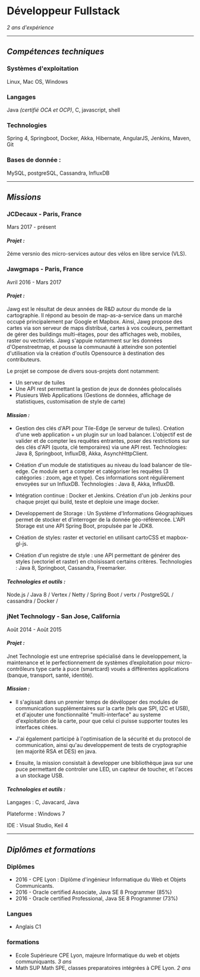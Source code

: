# __Développeur Fullstack__
*2 ans d'expérience*

___
## ___Compétences techniques___


### Systèmes d'exploitation
Linux, Mac OS, Windows

### Langages
 Java *(certifié OCA et OCP)*, C, javascript, shell

### Technologies
Spring 4, Springboot, Docker, Akka, Hibernate, AngularJS, Jenkins, Maven, Git

### Bases de donnée :
MySQL, postgreSQL, Cassandra, InfluxDB

___
## ___Missions___

### JCDecaux - Paris, France
Mars 2017 - présent
#### _Projet :_
2éme versnio des micro-services autour des vélos en libre service (VLS).

### Jawgmaps - Paris, France
Avril 2016 - Mars 2017
#### _Projet :_
Jawg est le résultat de deux années de R&D autour du monde de la cartographie. Il répond au besoin de map-as-a-service dans un marché occupé principalement par Google et Mapbox.
Ainsi, Jawg propose des cartes via son serveur de maps distribué, cartes à vos couleurs, permettant de gérer des buildings multi-étages, pour des affichages web, mobiles, raster ou vectoriels.
Jawg s'appuie notamment sur les données d'Openstreetmap, et pousse la communauté à atteindre son potentiel d'utilisation via la création d'outils Opensource à destination des contributeurs.

Le projet se compose de divers sous-projets dont notamment:
- Un serveur de tuiles
- Une API rest permettant la gestion de jeux de données géolocalisés
- Plusieurs Web Applications (Gestions de données, affichage de statistiques, customisation de style de carte)

#### _Mission :_
- Gestion des clés d'API pour Tile-Edge (le serveur de tuiles). Création d'une web application + un plugin sur un load balancer. L'objectif est de valider et de compter les requêtes entrantes, poser des restrictions sur des clés d'API (quota, clé temporaires) via une API rest.
Technologies: Java 8, Springboot, InfluxDB, Akka, AsynchHttpClient.

- Création d'un module de statistiques au niveau du load balancer de tile-edge. Ce module sert a compter et catégoriser les requêtes (3 catégories : zoom, age et type). Ces informations sont régulièrement envoyées sur un InfluxDB.
Technologies : Java 8, Akka, InfluxDB.

- Intégration continue : Docker et Jenkins. Création d'un job Jenkins pour chaque projet qui build, teste et deploie une image docker.

- Developpement de Storage : Un Système d'Informations Géographiques permet de stocker et d'interroger de la donnée géo-référencée. L'API Storage est une API Spring Boot, propulsée par le JDK8.

- Création de styles: raster et vectoriel en utilisant cartoCSS et mapbox-gl-js.

- Création d'un registre de style : une API permettant de générer des styles (vectoriel et raster) en choisissant certains critères. Technologies : Java 8, Springboot, Cassandra, Freemarker.

#### _Technologies et outils :_
Node.js / Java 8 / Vertex / Netty / Spring Boot / vertx / PostgreSQL / cassandra / Docker /

### jNet Technology - San Jose, California
Août 2014 - Août 2015
#### _Projet :_
Jnet Technologie est une entreprise spécialisé dans le developpement, la maintenance et le perfectionnement de systèmes d’exploitation pour micro-contrôleurs type carte à puce (smartcard) voués a différentes applications (banque, transport, santé, identité).

#### _Mission :_
- Il s'agissait dans un premier temps de dévélopper des modules de communication supplémentaires sur la carte (tels que SPI, I2C et USB), et d'ajouter une fonctionnalité "multi-interface" au systeme d'exploitation de la carte, pour que celui ci puisse supporter toutes les interfaces citées.

- J'ai également participé à l'optimisation de la sécurité et du protocol de communication, ainsi qu'au developpement de tests de cryptographie (en majorité RSA et DES) en java.

- Ensuite, la mission consistait à developper une bibliothèque java sur une puce permettant de controler une LED, un capteur de toucher, et l'acces a un stockage USB.

#### _Technologies et outils :_
Langages : C, Javacard, Java

Plateforme : Windows 7

IDE : Visual Studio, Keil 4


___

## ___Diplômes et formations___

### Diplômes
- 2016 - CPE Lyon : Diplôme d'ingénieur Informatique du Web et Objets Communicants.
- 2016 - Oracle certified Associate, Java SE 8 Programmer (85%)
- 2016 - Oracle certified Professional, Java SE 8 Programmer (73%)

### Langues
- Anglais C1

### formations
- Ecole Supérieure CPE Lyon, majeure Informatique du web et objets communiquants. *3 ans*
- Math SUP Math SPE, classes preparatoires intégrées à CPE Lyon. *2 ans*

